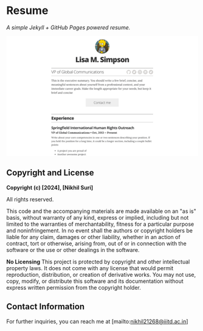 # Resume

*A simple Jekyll + GitHub Pages powered resume.*

![img](images/screenshot.png)

## Copyright and License
**Copyright (c) [2024], [Nikhil Suri]**

All rights reserved.

This code and the accompanying materials are made available on an "as is" basis, without warranty of any kind, express or implied, including but not limited to the warranties of merchantability, fitness for a particular purpose and noninfringement. In no event shall the authors or copyright holders be liable for any claim, damages or other liability, whether in an action of contract, tort or otherwise, arising from, out of or in connection with the software or the use or other dealings in the software.

**No Licensing**
This project is protected by copyright and other intellectual property laws. It does not come with any license that would permit reproduction, distribution, or creation of derivative works. You may not use, copy, modify, or distribute this software and its documentation without express written permission from the copyright holder.

## Contact Information
For further inquiries, you can reach me at [mailto:nikhil21268@iiitd.ac.in]
